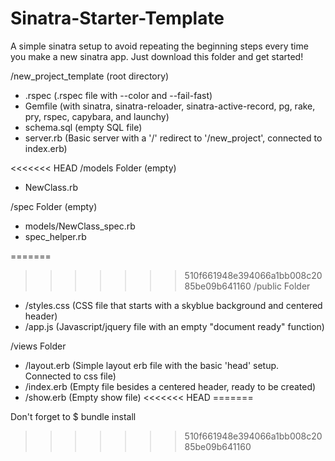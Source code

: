 # Sinatra-Starter-Template
A simple sinatra setup to avoid repeating the beginning steps every time you make a new sinatra app.
Just download this folder and get started!

/new_project_template (root directory)
- .rspec (.rspec file with --color and --fail-fast)
- Gemfile (with sinatra, sinatra-reloader, sinatra-active-record, pg, rake, pry, rspec, capybara, and launchy)
- schema.sql (empty SQL file)
- server.rb (Basic server with a '/' redirect to '/new_project', connected to index.erb)

<<<<<<< HEAD
/models Folder (empty)
- NewClass.rb

/spec Folder (empty)
- models/NewClass_spec.rb
- spec_helper.rb

=======
>>>>>>> 510f661948e394066a1bb008c2085be09b641160
/public Folder
- /styles.css (CSS file that starts with a skyblue background and centered header)
- /app.js (Javascript/jquery file with an empty "document ready" function)

/views Folder
- /layout.erb (Simple layout erb file with the basic 'head' setup. Connected to css file)
- /index.erb (Empty file besides a centered header, ready to be created)
- /show.erb (Empty show file)
<<<<<<< HEAD
=======


Don't forget to $ bundle install
>>>>>>> 510f661948e394066a1bb008c2085be09b641160
